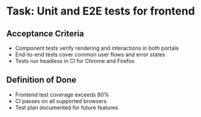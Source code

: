 # Task: Unit and E2E tests for frontend

## Acceptance Criteria
- Component tests verify rendering and interactions in both portals
- End-to-end tests cover common user flows and error states
- Tests run headless in CI for Chrome and Firefox

## Definition of Done
- Frontend test coverage exceeds 80%
- CI passes on all supported browsers
- Test plan documented for future features
